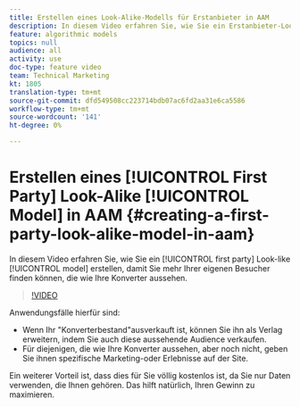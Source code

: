 ```yaml
---
title: Erstellen eines Look-Alike-Modells für Erstanbieter in AAM
description: In diesem Video erfahren Sie, wie Sie ein Erstanbieter-Look-like-Modell erstellen, damit Sie mehr eigene Besucher finden können, die wie Ihre Konverter aussehen.
feature: algorithmic models
topics: null
audience: all
activity: use
doc-type: feature video
team: Technical Marketing
kt: 1805
translation-type: tm+mt
source-git-commit: dfd549508cc223714bdb07ac6fd2aa31e6ca5586
workflow-type: tm+mt
source-wordcount: '141'
ht-degree: 0%

---
```



# Erstellen eines [!UICONTROL First Party] Look-Alike [!UICONTROL Model] in AAM {#creating-a-first-party-look-alike-model-in-aam}

In diesem Video erfahren Sie, wie Sie ein [!UICONTROL first party] Look-like [!UICONTROL model] erstellen, damit Sie mehr Ihrer eigenen Besucher finden können, die wie Ihre Konverter aussehen.

>[!VIDEO](https://video.tv.adobe.com/v/23504/?quality=12)

Anwendungsfälle hierfür sind:

* Wenn Ihr &quot;Konverterbestand&quot;ausverkauft ist, können Sie ihn als Verlag erweitern, indem Sie auch diese aussehende Audience verkaufen.
* Für diejenigen, die wie Ihre Konverter aussehen, aber noch nicht, geben Sie ihnen spezifische Marketing-oder Erlebnisse auf der Site.

Ein weiterer Vorteil ist, dass dies für Sie völlig kostenlos ist, da Sie nur Daten verwenden, die Ihnen gehören. Das hilft natürlich, Ihren Gewinn zu maximieren.
